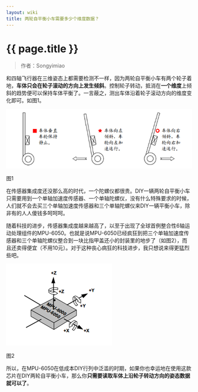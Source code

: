 ```yaml
---
layout: wiki
title: 两轮自平衡小车需要多少个维度数据？
---
```


# {{ page.title }}

> 作者：Songyimiao

和四轴飞行器在三维姿态上都需要检测不一样，因为两轮自平衡小车有两个轮子着地，**车体只会在轮子滚动的方向上发生倾斜**。控制轮子转动，抵消在**一个维度**上倾斜的趋势便可以保持车体平衡了。一言蔽之，测出车体沿着轮子滚动方向的维度变化即可。如图1。

![](/img/wiki/how-many-dimensions-01.png)

图1

在传感器集成度还没那么高的时代，一个陀螺仪都很贵。DIY一辆两轮自平衡小车只需要用到一个单轴加速度传感器、一个单轴陀螺仪，没有什么特殊要求的时候，人们就不会去买三个单轴加速度传感器和三个单轴陀螺仪来DIY一辆平衡小车，除非有的人人傻钱多呵呵呵。

随着科技的进步，传感器集成度越来越高了，以至于出现了全球首例整合性6轴运动处理组件的MPU-6050。也就是说MPU-6050已经疯狂到把三个单轴加速度传感器和三个单轴陀螺仪整合到一块比指甲盖还小的封装里的地步了（如图2），而且还卖得便宜（不用10元）。对于这种丧心病狂的科技进步，我只想说来得更猛烈些吧。

![](/img/wiki/gyroscope-01.png)

图2

所以，在MPU-6050在低成本DIY行列中泛滥的时期，如果你也幸运地在使用这款芯片在DIY两轮自平衡小车，那么你**只需要读取车体上沿轮子转动方向的姿态数据就可以了**。